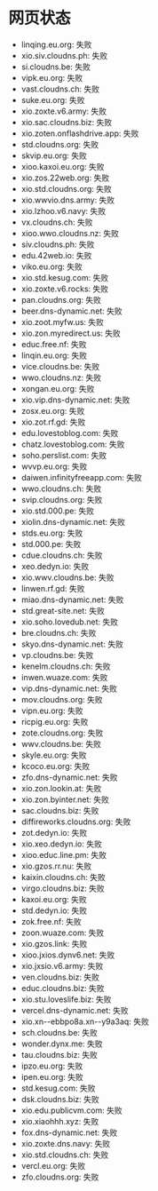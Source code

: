 # 网页状态
- linqing.eu.org: 失败
- xio.siv.cloudns.ph: 失败
- si.cloudns.be: 失败
- vipk.eu.org: 失败
- vast.cloudns.ch: 失败
- suke.eu.org: 失败
- xio.zoxte.v6.army: 失败
- xio.sac.cloudns.biz: 失败
- xio.zoten.onflashdrive.app: 失败
- std.cloudns.org: 失败
- skvip.eu.org: 失败
- xioo.kaxoi.eu.org: 失败
- xio.zos.22web.org: 失败
- xio.std.cloudns.org: 失败
- xio.wwvio.dns.army: 失败
- xio.lzhoo.v6.navy: 失败
- vx.cloudns.ch: 失败
- xioo.wwo.cloudns.nz: 失败
- siv.cloudns.ph: 失败
- edu.42web.io: 失败
- viko.eu.org: 失败
- xio.std.kesug.com: 失败
- xio.zoxte.v6.rocks: 失败
- pan.cloudns.org: 失败
- beer.dns-dynamic.net: 失败
- xio.zoot.myfw.us: 失败
- xio.zon.myredirect.us: 失败
- educ.free.nf: 失败
- linqin.eu.org: 失败
- vice.cloudns.be: 失败
- wwo.cloudns.nz: 失败
- xongan.eu.org: 失败
- xio.vip.dns-dynamic.net: 失败
- zosx.eu.org: 失败
- xio.zot.rf.gd: 失败
- edu.lovestoblog.com: 失败
- chatz.lovestoblog.com: 失败
- soho.perslist.com: 失败
- wvvp.eu.org: 失败
- daiwen.infinityfreeapp.com: 失败
- wwo.cloudns.ch: 失败
- svip.cloudns.org: 失败
- xio.std.000.pe: 失败
- xiolin.dns-dynamic.net: 失败
- stds.eu.org: 失败
- std.000.pe: 失败
- cdue.cloudns.ch: 失败
- xeo.dedyn.io: 失败
- xio.wwv.cloudns.be: 失败
- linwen.rf.gd: 失败
- miao.dns-dynamic.net: 失败
- std.great-site.net: 失败
- xio.soho.lovedub.net: 失败
- bre.cloudns.ch: 失败
- skyo.dns-dynamic.net: 失败
- vp.cloudns.be: 失败
- kenelm.cloudns.ch: 失败
- inwen.wuaze.com: 失败
- vip.dns-dynamic.net: 失败
- mov.cloudns.org: 失败
- vipn.eu.org: 失败
- ricpig.eu.org: 失败
- zote.cloudns.org: 失败
- wwv.cloudns.be: 失败
- skyle.eu.org: 失败
- kcoco.eu.org: 失败
- zfo.dns-dynamic.net: 失败
- xio.zon.lookin.at: 失败
- xio.zon.byinter.net: 失败
- sac.cloudns.biz: 失败
- diffireworks.cloudns.org: 失败
- zot.dedyn.io: 失败
- xio.xeo.dedyn.io: 失败
- xioo.educ.line.pm: 失败
- xio.gzos.rr.nu: 失败
- kaixin.cloudns.ch: 失败
- virgo.cloudns.biz: 失败
- kaxoi.eu.org: 失败
- std.dedyn.io: 失败
- zok.free.nf: 失败
- zoon.wuaze.com: 失败
- xio.gzos.link: 失败
- xioo.jxios.dynv6.net: 失败
- xio.jxsio.v6.army: 失败
- ven.cloudns.biz: 失败
- educ.cloudns.biz: 失败
- xio.stu.loveslife.biz: 失败
- vercel.dns-dynamic.net: 失败
- xio.xn--ebbpo8a.xn--y9a3aq: 失败
- sch.cloudns.be: 失败
- wonder.dynx.me: 失败
- tau.cloudns.biz: 失败
- ipzo.eu.org: 失败
- ipen.eu.org: 失败
- std.kesug.com: 失败
- dsk.cloudns.biz: 失败
- xio.edu.publicvm.com: 失败
- xio.xiaohhh.xyz: 失败
- fox.dns-dynamic.net: 失败
- xio.zoxte.dns.navy: 失败
- xio.std.cloudns.ch: 失败
- vercl.eu.org: 失败
- zfo.cloudns.org: 失败
